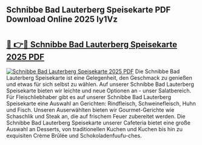 ## Schnibbe Bad Lauterberg Speisekarte PDF Download Online 2025 Iy1Vz

# <h2><a href="http://gc7e6qw.nevu.top/?p=Schnibbe+Bad+Lauterberg+Speisekarte">🔗 👉🔴 Schnibbe Bad Lauterberg Speisekarte 2025 PDF</a></h2>

[![Schnibbe Bad Lauterberg Speisekarte 2025 PDF](https://i.imgur.com/dBaPXMq.png)](http://gc7e6qw.nevu.top/?p=Schnibbe+Bad+Lauterberg+Speisekarte)
Die Schnibbe Bad Lauterberg Speisekarte ist eine Gelegenheit, den Geschmack zu genießen und etwas für sich selbst zu wählen. Auf unserer Schnibbe Bad Lauterberg Speisekarte bieten wir leichte und neue Optionen an - unser Salatbereich. Für Fleischliebhaber gibt es auf unserer Schnibbe Bad Lauterberg Speisekarte eine Auswahl an Gerichten: Rindfleisch, Schweinefleisch, Huhn und Fisch. Unseren Auserwählten bieten wir Gourmet-Gerichte wie Schaschlik und Steak an, die auf frischem Feuer zubereitet werden. Die Schnibbe Bad Lauterberg Speisekarte unserer Cafeteria bietet eine große Auswahl an Desserts, von traditionellen Kuchen und Kuchen bis hin zu exquisiten Crème Brûlée und Schokoladenfuufu-ches.
